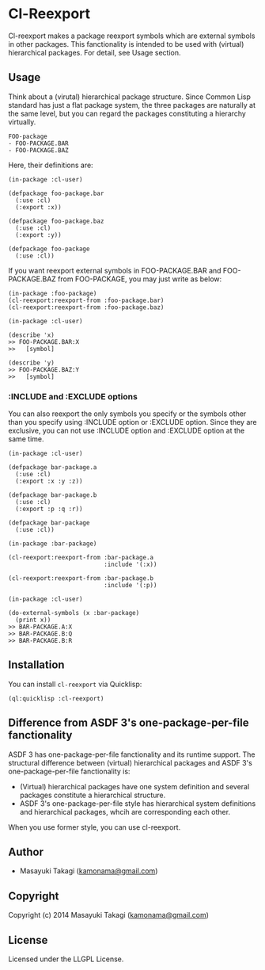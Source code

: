 # Cl-Reexport

Cl-reexport makes a package reexport symbols which are external symbols in other packages. This fanctionality is intended to be used with (virtual) hierarchical packages. For detail, see Usage section.

## Usage

Think about a (virutal) hierarchical package structure. Since Common Lisp standard has just a flat package system, the three packages are naturally at the same level, but you can regard the packages constituting a hierarchy virtually.

    FOO-package
    - FOO-PACKAGE.BAR
    - FOO-PACKAGE.BAZ

Here, their definitions are:

    (in-package :cl-user)

    (defpackage foo-package.bar
      (:use :cl)
      (:export :x))

    (defpackage foo-package.baz
      (:use :cl)
      (:export :y))

    (defpackage foo-package
      (:use :cl))

If you want reexport external symbols in FOO-PACKAGE.BAR and FOO-PACKAGE.BAZ from FOO-PACKAGE, you may just write as below:

    (in-package :foo-package)
    (cl-reexport:reexport-from :foo-package.bar)
    (cl-reexport:reexport-from :foo-package.baz)

    (in-package :cl-user)

    (describe 'x)
    >> FOO-PACKAGE.BAR:X
    >>   [symbol]

    (describe 'y)
    >> FOO-PACKAGE.BAZ:Y
    >>   [symbol]

### :INCLUDE and :EXCLUDE options

You can also reexport the only symbols you specify or the symbols other than you specify using :INCLUDE option or :EXCLUDE option. Since they are exclusive, you can not use :INCLUDE option and :EXCLUDE option at the same time.

    (in-package :cl-user)

    (defpackage bar-package.a
      (:use :cl)
      (:export :x :y :z))

    (defpackage bar-package.b
      (:use :cl)
      (:export :p :q :r))

    (defpackage bar-package
      (:use :cl))

    (in-package :bar-package)

    (cl-reexport:reexport-from :bar-package.a
                               :include '(:x))

    (cl-reexport:reexport-from :bar-package.b
                               :include '(:p))

    (in-package :cl-user)

    (do-external-symbols (x :bar-package)
      (print x))
    >> BAR-PACKAGE.A:X
    >> BAR-PACKAGE.B:Q
    >> BAR-PACKAGE.B:R

## Installation

You can install `cl-reexport` via Quicklisp:

    (ql:quicklisp :cl-reexport)


## Difference from ASDF 3's one-package-per-file fanctionality

ASDF 3 has one-package-per-file fanctionality and its runtime support. The structural difference between (virtual) hierarchical packages and ASDF 3's one-package-per-file fanctionality is:

* (Virtual) hierarchical packages have one system definition and several packages constitute a hierarchical structure.
* ASDF 3's one-package-per-file style has hierarchical system definitions and hierarchical packages, whcih are corresponding each other.

When you use former style, you can use cl-reexport.

## Author

* Masayuki Takagi (kamonama@gmail.com)

## Copyright

Copyright (c) 2014 Masayuki Takagi (kamonama@gmail.com)

## License

Licensed under the LLGPL License.
